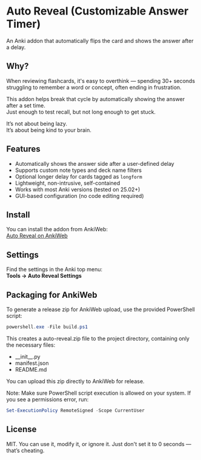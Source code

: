 # Auto Reveal (Customizable Answer Timer)

An Anki addon that automatically flips the card and shows the answer after a delay.

## Why?

When reviewing flashcards, it's easy to overthink — spending 30+ seconds struggling to remember a word or concept, often ending in frustration.

This addon helps break that cycle by automatically showing the answer after a set time.  
Just enough to test recall, but not long enough to get stuck.

It’s not about being lazy.  
It’s about being kind to your brain.

## Features

- Automatically shows the answer side after a user-defined delay
- Supports custom note types and deck name filters
- Optional longer delay for cards tagged as `longform`
- Lightweight, non-intrusive, self-contained
- Works with most Anki versions (tested on 25.02+)
- GUI-based configuration (no code editing required)

## Install

You can install the addon from AnkiWeb:  
[Auto Reveal on AnkiWeb](https://ankiweb.net/shared/info/1616044684?cb=1744024933530)

## Settings

Find the settings in the Anki top menu:  
**Tools → Auto Reveal Settings**

## Packaging for AnkiWeb

To generate a release zip for AnkiWeb upload, use the provided PowerShell script:

```powershell
powershell.exe -File build.ps1
```

This creates a auto-reveal.zip file to the project directory, containing only the necessary files:

- \_\_init\_\_.py
- manifest.json
- README.md

You can upload this zip directly to AnkiWeb for release.

Note: Make sure PowerShell script execution is allowed on your system. If you see a permissions error, run:

```powershell
Set-ExecutionPolicy RemoteSigned -Scope CurrentUser
```

## License

MIT. You can use it, modify it, or ignore it. Just don't set it to 0 seconds — that’s cheating.
